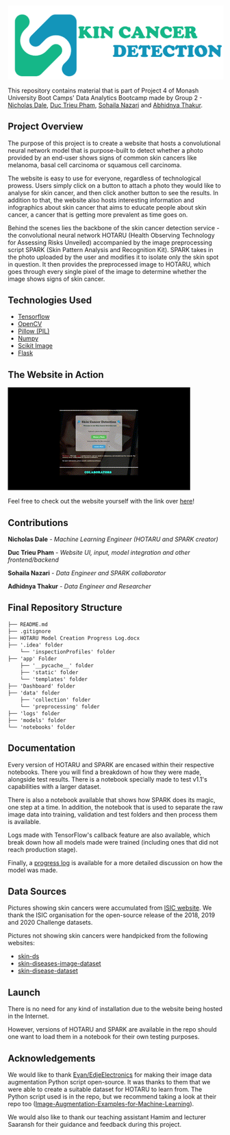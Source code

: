 ![Project Image](app/static/images/icon.png)

This repository contains material that is part of Project 4 of Monash University Boot Camps' Data Analytics Bootcamp made by Group 2 - [Nicholas Dale](https://github.com/falconpunch082), [Duc Trieu Pham](https://github.com/Lilydales), [Sohaila Nazari](https://github.com/S-haila) and [Abhidnya Thakur](https://github.com/Abhidnya05).

## Project Overview

The purpose of this project is to create a website that hosts a convolutional neural network model that is purpose-built to detect whether a photo provided by an end-user shows signs of common skin cancers like melanoma, basal cell carcinoma or squamous cell carcinoma.

The website is easy to use for everyone, regardless of technological prowess. Users simply click on a button to attach a photo they would like to analyse for skin cancer, and then click another button to see the results. In addition to that, the website also hosts interesting information and infographics about skin cancer that aims to educate people about skin cancer, a cancer that is getting more prevalent as time goes on.

Behind the scenes lies the backbone of the skin cancer detection service - the convolutional neural network HOTARU (Health Observing Technology for Assessing Risks Unveiled) accompanied by the image preprocessing script SPARK (Skin Pattern Analysis and Recognition Kit). SPARK takes in the photo uploaded by the user and modifies it to isolate only the skin spot in question. It then provides the preprocessed image to HOTARU, which goes through every single pixel of the image to determine whether the image shows signs of skin cancer.

## Technologies Used
- [Tensorflow](https://www.tensorflow.org/api_docs/python/tf)
- [OpenCV](https://docs.opencv.org/4.x/index.html)
- [Pillow (PIL)](https://pillow.readthedocs.io/en/stable/)
- [Numpy](https://numpy.org/doc/)
- [Scikit Image](https://scikit-image.org/docs/stable/)
- [Flask](https://flask.palletsprojects.com/en/3.0.x/)

## The Website in Action

![Instruction](app/static/images/instruction.gif)

Feel free to check out the website yourself with the link over [here](https://skindetector.pythonanywhere.com/)!

## Contributions

**Nicholas Dale** - *Machine Learning Engineer (HOTARU and SPARK creator)*

**Duc Trieu Pham** - *Website UI, input, model integration and other frontend/backend*

**Sohaila Nazari** - *Data Engineer and SPARK collaborator*

**Adhidnya Thakur** - *Data Engineer and Researcher*

## Final Repository Structure

```
├── README.md
├── .gitignore
├── HOTARU Model Creation Progress Log.docx
├── '.idea' folder
    └── 'inspectionProfiles' folder
├── 'app' Folder
    ├── '__pycache__' folder
    ├── 'static' folder
    └── 'templates' folder
├── 'Dashboard' folder
├── 'data' folder
    ├── 'collection' folder
    └── 'preprocessing' folder
├── 'logs' folder
├── 'models' folder
└── 'notebooks' folder
```

## Documentation

Every version of HOTARU and SPARK are encased within their respective notebooks. There you will find a breakdown of how they were made, alongside test results. There is a notebook specially made to test v1.1's capabilities with a larger dataset.

There is also a notebook available that shows how SPARK does its magic, one step at a time. In addition, the notebook that is used to separate the raw image data into training, validation and test folders and then process them is available.

Logs made with TensorFlow's callback feature are also available, which break down how all models made were trained (including ones that did not reach production stage).

Finally, a [progress log](https://github.com/falconpunch082/skin-cancer-detection/blob/nick/HOTARU%20Model%20Creation%20Progress%20Log.docx) is available for a more detailed discussion on how the model was made.

## Data Sources

Pictures showing skin cancers were accumulated from [ISIC website](https://api.isic-archive.com/collections/70/). We thank the ISIC organisation for the open-source release of the 2018, 2019 and 2020 Challenge datasets.

Pictures not showing skin cancers were handpicked from the following websites:
-	[skin-ds](https://www.kaggle.com/datasets/ahmedxc4/skin-ds)
-	[skin-diseases-image-dataset](https://www.kaggle.com/datasets/ismailpromus/skin-diseases-image-dataset )
-	[skin-disease-dataset](https://www.kaggle.com/datasets/subirbiswas19/skin-disease-dataset )

## Launch

There is no need for any kind of installation due to the website being hosted in the Internet.

However, versions of HOTARU and SPARK are available in the repo should one want to load them in a notebook for their own testing purposes.

## Acknowledgements

We would like to thank [Evan/EdjeElectronics](https://github.com/EdjeElectronics) for making their image data augmentation Python script open-source. It was thanks to them that we were able to create a suitable dataset for HOTARU to learn from. The Python script used is in the repo, but we recommend taking a look at their repo too ([Image-Augmentation-Examples-for-Machine-Learning](https://github.com/EdjeElectronics/Image-Augmentation-Examples-for-Machine-Learning/tree/master)).

We would also like to thank our teaching assistant Hamim and lecturer Saaransh for their guidance and feedback during this project.
